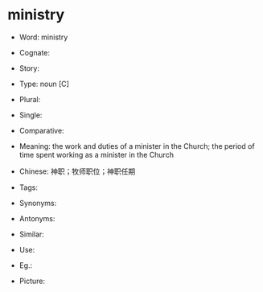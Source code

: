 # ministry

- Word: ministry
- Cognate: 
- Story: 

- Type: noun [C]
- Plural: 
- Single: 
- Comparative: 
- Meaning: the work and duties of a minister in the Church; the period of time spent working as a minister in the Church
- Chinese: 神职；牧师职位；神职任期
- Tags: 
- Synonyms: 
- Antonyms: 
- Similar: 
- Use: 
- Eg.: 
- Picture: 

